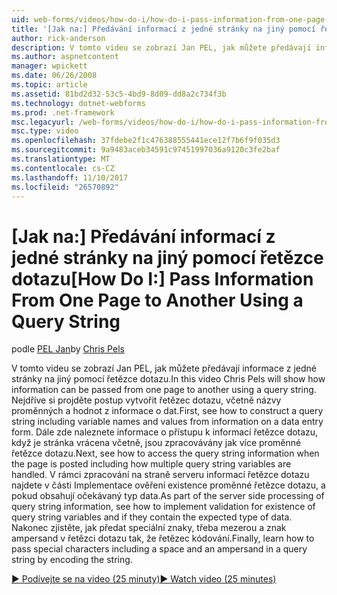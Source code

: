 ```yaml
---
uid: web-forms/videos/how-do-i/how-do-i-pass-information-from-one-page-to-another-using-a-query-string
title: '[Jak na:] Předávání informací z jedné stránky na jiný pomocí řetězce dotazu | Microsoft Docs'
author: rick-anderson
description: V tomto videu se zobrazí Jan PEL, jak můžete předávají informace z jedné stránky na jiný pomocí řetězce dotazu. Nejdříve si projděte postup vytvoření řetězce dotazu do...
ms.author: aspnetcontent
manager: wpickett
ms.date: 06/26/2008
ms.topic: article
ms.assetid: 81bd2d32-53c5-4bd9-8d09-dd8a2c734f3b
ms.technology: dotnet-webforms
ms.prod: .net-framework
msc.legacyurl: /web-forms/videos/how-do-i/how-do-i-pass-information-from-one-page-to-another-using-a-query-string
msc.type: video
ms.openlocfilehash: 37fdebe2f1c476388555441ece12f7b6f9f035d3
ms.sourcegitcommit: 9a9483aceb34591c97451997036a9120c3fe2baf
ms.translationtype: MT
ms.contentlocale: cs-CZ
ms.lasthandoff: 11/10/2017
ms.locfileid: "26570892"
---
```

<a name="how-do-i-pass-information-from-one-page-to-another-using-a-query-string"></a><span data-ttu-id="bb654-104">[Jak na:] Předávání informací z jedné stránky na jiný pomocí řetězce dotazu</span><span class="sxs-lookup"><span data-stu-id="bb654-104">[How Do I:] Pass Information From One Page to Another Using a Query String</span></span>
====================
<span data-ttu-id="bb654-105">podle [PEL Jan](https://twitter.com/chrispels)</span><span class="sxs-lookup"><span data-stu-id="bb654-105">by [Chris Pels](https://twitter.com/chrispels)</span></span>

<span data-ttu-id="bb654-106">V tomto videu se zobrazí Jan PEL, jak můžete předávají informace z jedné stránky na jiný pomocí řetězce dotazu.</span><span class="sxs-lookup"><span data-stu-id="bb654-106">In this video Chris Pels will show how information can be passed from one page to another using a query string.</span></span> <span data-ttu-id="bb654-107">Nejdříve si projděte postup vytvořit řetězec dotazu, včetně názvy proměnných a hodnot z informace o dat.</span><span class="sxs-lookup"><span data-stu-id="bb654-107">First, see how to construct a query string including variable names and values from information on a data entry form.</span></span> <span data-ttu-id="bb654-108">Dále zde naleznete informace o přístupu k informací řetězce dotazu, když je stránka vrácena včetně, jsou zpracovávány jak více proměnné řetězce dotazu.</span><span class="sxs-lookup"><span data-stu-id="bb654-108">Next, see how to access the query string information when the page is posted including how multiple query string variables are handled.</span></span> <span data-ttu-id="bb654-109">V rámci zpracování na straně serveru informací řetězce dotazu najdete v části Implementace ověření existence proměnné řetězce dotazu, a pokud obsahují očekávaný typ data.</span><span class="sxs-lookup"><span data-stu-id="bb654-109">As part of the server side processing of query string information, see how to implement validation for existence of query string variables and if they contain the expected type of data.</span></span> <span data-ttu-id="bb654-110">Nakonec zjistěte, jak předat speciální znaky, třeba mezerou a znak ampersand v řetězci dotazu tak, že řetězec kódování.</span><span class="sxs-lookup"><span data-stu-id="bb654-110">Finally, learn how to pass special characters including a space and an ampersand in a query string by encoding the string.</span></span>

[<span data-ttu-id="bb654-111">&#9654; Podívejte se na video (25 minuty)</span><span class="sxs-lookup"><span data-stu-id="bb654-111">&#9654; Watch video (25 minutes)</span></span>](https://channel9.msdn.com/Blogs/ASP-NET-Site-Videos/how-do-i-pass-information-from-one-page-to-another-using-a-query-string)
